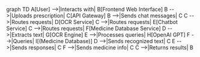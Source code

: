 graph TD
    A[User] -->|Interacts with| B[Frontend Web Interface]
    B -->|Uploads prescription| C[API Gateway]
    B -->|Sends chat messages| C
    C -->|Routes requests| D[OCR Service]
    C -->|Routes requests| E[Chatbot Service]
    C -->|Routes requests| F[Medicine Database Service]
    D -->|Extracts text| G[OCR Engine]
    E -->|Processes queries| H[OpenAI GPT]
    F -->|Queries| I[(Medicine Database)]
    D -->|Sends recognized text| C
    E -->|Sends responses| C
    F -->|Sends medicine info| C
    C -->|Returns results| B
